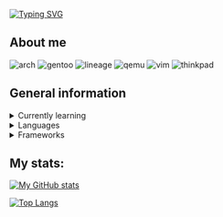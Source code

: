 [![Typing SVG](https://readme-typing-svg.herokuapp.com?font=&size=25&duration=3800&color=FFCFF1&center=true&vCenter=true&width=410&height=60&lines=Welcome+to+my+profile!+%3A3)](https://git.io/typing-svg)

## About me
![arch](https://img.shields.io/badge/Arch_Linux-1793D1?style=for-the-badge&logo=arch-linux&logoColor=white)
![gentoo](https://img.shields.io/badge/Gentoo_Linux-54487A?style=for-the-badge&logo=gentoo&logoColor=white)
![lineage](https://img.shields.io/badge/lineageos-167C80?style=for-the-badge&logo=lineageos&logoColor=white)
![qemu](https://img.shields.io/badge/QEMU-FF6600?style=for-the-badge&logo=QEMU&logoColor=white)
![vim](https://img.shields.io/badge/Vim-019733?style=for-the-badge&logo=Vim&logoColor=white)
![thinkpad](https://img.shields.io/badge/Thinkpad_T480s-EE2624?style=for-the-badge&logo=Lenovo&logoColor=white)

## General information

<details>
  <summary>Currently learning</summary>
  
  ![cisco](https://img.shields.io/badge/Cisco_Networking-1BA0D7?style=for-the-badge&logo=Cisco&logoColor=white)
  ![rust](https://img.shields.io/badge/Rust-black?style=for-the-badge&logo=rust&logoColor=#E57324)
  ![php](https://img.shields.io/badge/PHP-777BB4?style=for-the-badge&logo=php&logoColor=white)
</details>

<details>
  <summary>Languages</summary>

  ![python](https://img.shields.io/badge/Python-FFD43B?style=for-the-badge&logo=python&logoColor=blue)
  ![c](https://img.shields.io/badge/C-A8B9CC?style=for-the-badge&logo=C&logoColor=white)
  ![cpp](https://img.shields.io/badge/C++-00599C?&style=for-the-badge&logo=C%2B%2B&logoColor=white)
  ![bash](https://img.shields.io/badge/GNU_Bash-47A141?style=for-the-badge&logo=GNU%20Bash&logoColor=white)
  ![js](https://img.shields.io/badge/JavaScript-F7DF1E?style=for-the-badge&logo=JavaScript&logoColor=white)
  ![html](https://img.shields.io/badge/HTML5-E34F26?style=for-the-badge&logo=HTML5&logoColor=white)
  ![css](https://img.shields.io/badge/CSS-1572B6?style=for-the-badge&logo=CSS3&logoColor=white)
</details>

<details>
  <summary>Frameworks</summary>
  
  ![vue](https://img.shields.io/badge/Vue.js-35495E?style=for-the-badge&logo=vuedotjs&logoColor=4FC08D)
  ![ionic](https://img.shields.io/badge/Ionic-3880FF?style=for-the-badge&logo=ionic&logoColor=white)
  ![bootstrap](https://img.shields.io/badge/Bootstrap-7952B3?style=for-the-badge&logo=bootstrap&logoColor=white)
  ![tailwind](https://img.shields.io/badge/Tailwind-06B6D4?style=for-the-badge&logo=Tailwind%20CSS&logoColor=white)
</details>

## My stats:
[![My GitHub stats](https://github-readme-stats.vercel.app/api?username=expo1337&show_icons=true&theme=dracula)](https://github.com/anuraghazra/github-readme-stats)

[![Top Langs](https://github-readme-stats.vercel.app/api/top-langs/?username=expo1337&layout=compact&theme=dracula&langs_count=6)](https://github.com/anuraghazra/github-readme-stats)
